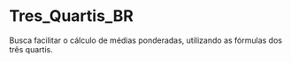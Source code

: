 # Tres_Quartis_BR
 Busca facilitar o cálculo de médias ponderadas, utilizando as fórmulas dos três quartis.
